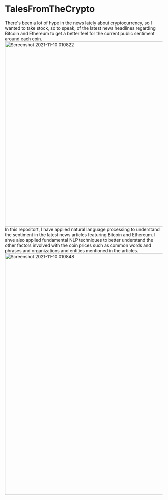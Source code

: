 # TalesFromTheCrypto
There's been a lot of hype in the news lately about cryptocurrency, so I wanted to take stock, so to speak, of the latest news headlines regarding Bitcoin and Ethereum to get a better feel for the current public sentiment around each coin.
<img width="593" alt="Screenshot 2021-11-10 010822" src="https://user-images.githubusercontent.com/86626839/141059753-6190bb04-e164-4bd2-8adc-e2648dc55309.png">
In this repositort, I have applied natural language processing to understand the sentiment in the latest news articles featuring Bitcoin and Ethereum. I ahve also applied fundamental NLP techniques to better understand the other factors involved with the coin prices such as common words and phrases and organizations and entities mentioned in the articles.
<img width="773" alt="Screenshot 2021-11-10 010848" src="https://user-images.githubusercontent.com/86626839/141059936-195dd034-1fce-46ba-b335-9ba75a258596.png">

